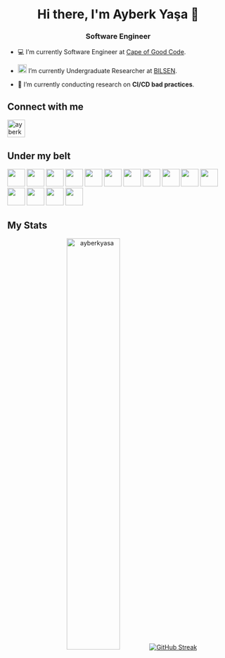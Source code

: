 <h1 align="center">Hi there, I'm Ayberk Yaşa 👋</h1>
<h3 align="center">Software Engineer</h3>

- 💻 I’m currently Software Engineer at [Cape of Good Code](https://capeofgoodcode.com/).

- <img src="https://bilsen.cs.bilkent.edu.tr/img/bilsen-logo-circled.png" style="width:20px;"> I’m currently Undergraduate Researcher at [BILSEN](https://bilsen.cs.bilkent.edu.tr/).

- 📑 I’m currently conducting research on **CI/CD bad practices**.


## Connect with me
<p align="left">
  <a href="https://linkedin.com/in/ayberkyasa" target="blank"><img align="center" src="https://cdn.jsdelivr.net/gh/devicons/devicon/icons/linkedin/linkedin-original.svg" alt="ayberkyasa" width="40" /></a>
</p>

## Under my belt
<p align="left">
  <img src="https://cdn.jsdelivr.net/gh/devicons/devicon/icons/java/java-original.svg" width="40"/>
  <img src="https://cdn.jsdelivr.net/gh/devicons/devicon/icons/python/python-original.svg" width="40"/>
  <img src="https://cdn.jsdelivr.net/gh/devicons/devicon/icons/javascript/javascript-plain.svg" width="40"/>
  <img src="https://cdn.jsdelivr.net/gh/devicons/devicon/icons/typescript/typescript-plain.svg" width="40"/>
  <img src="https://cdn.jsdelivr.net/gh/devicons/devicon/icons/spring/spring-original.svg" width="40"/>
  <img src="https://cdn.jsdelivr.net/gh/devicons/devicon/icons/django/django-plain.svg" width="40"/>
  <img src="https://cdn.jsdelivr.net/gh/devicons/devicon/icons/flask/flask-original.svg" width="40"/>
  <img src="https://cdn.jsdelivr.net/gh/devicons/devicon/icons/vuejs/vuejs-original.svg" width="40"/>
  <img src="https://cdn.jsdelivr.net/gh/devicons/devicon/icons/vuetify/vuetify-original.svg" width="40"/>
  <img src="https://cdn.jsdelivr.net/gh/devicons/devicon/icons/angularjs/angularjs-original.svg" width="40"/>
  <img src="https://cdn.jsdelivr.net/gh/devicons/devicon/icons/docker/docker-plain.svg" width="40"/>
  <img src="https://cdn.jsdelivr.net/gh/devicons/devicon/icons/mysql/mysql-original-wordmark.svg" width="40"/>
  <img src="https://cdn.jsdelivr.net/gh/devicons/devicon/icons/postgresql/postgresql-original-wordmark.svg" width="40"/>
  <img src="https://cdn.jsdelivr.net/gh/devicons/devicon/icons/oracle/oracle-original.svg" width="40"/>
  <img src="https://cdn.jsdelivr.net/gh/devicons/devicon/icons/mongodb/mongodb-original-wordmark.svg" width="40"/>
</p>

## My Stats
<p align="center">
  <img width="49%" src="https://github-readme-stats.vercel.app/api?username=ayberkyasa&count_private=true&show_icons=true&theme=gotham" alt="ayberkyasa" />
  <a width="49%" href="https://git.io/streak-stats"><img src="https://streak-stats.demolab.com?user=ayberkyasa&theme=vue-dark&hide_border=true&mode=weekly" alt="GitHub Streak" /></a>
</p>

